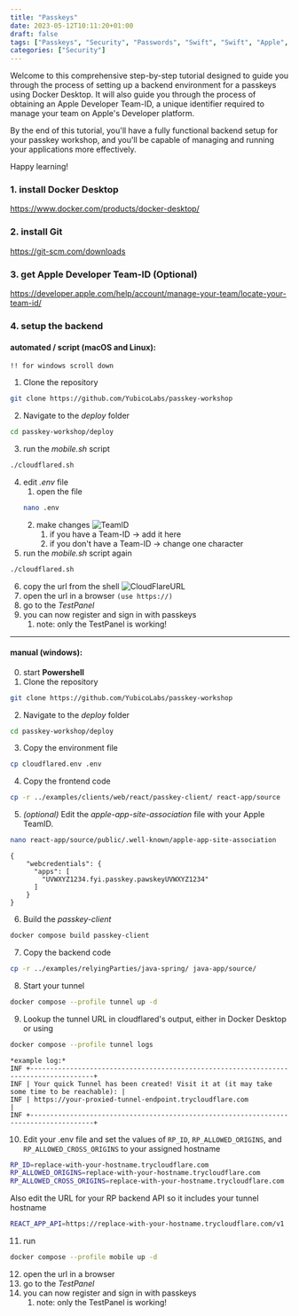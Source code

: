 ```yaml
---
title: "Passkeys"
date: 2023-05-12T10:11:20+01:00
draft: false
tags: ["Passkeys", "Security", "Passwords", "Swift", "Swift", "Apple", "Google", "Microsoft", "SecurityKeys", "Yubico", "iOS", "Android"]
categories: ["Security"]
---
```


Welcome to this comprehensive step-by-step tutorial designed to guide you through the process of setting up a backend environment for a passkeys using Docker Desktop.
It will also guide you through the process of obtaining an Apple Developer Team-ID, a unique identifier required to manage your team on Apple's Developer platform.

By the end of this tutorial, you'll have a fully functional backend setup for your passkey workshop, and you'll be capable of managing and running your applications more effectively.

Happy learning!

### 1. install Docker Desktop
https://www.docker.com/products/docker-desktop/

### 2. install Git
https://git-scm.com/downloads

### 3. get Apple Developer Team-ID (Optional)
https://developer.apple.com/help/account/manage-your-team/locate-your-team-id/
<div style="page-break-after: always;"></div>

### 4. setup the backend
#### automated / script (macOS and Linux):
`!! for windows scroll down`
1. Clone the repository
  ```bash
  git clone https://github.com/YubicoLabs/passkey-workshop
  ```
2. Navigate to the *deploy* folder
  ```bash
  cd passkey-workshop/deploy
  ```
3. run the *mobile.sh* script
  ```bash
  ./cloudflared.sh
  ```
4. edit *.env* file
	1. open the file
    ```bash
    nano .env
    ```
	2. make changes
	   ![TeamID](./images/pk_terminal_teamID.png)
		1. if you have a Team-ID -> add it here
		2. if you don't have a Team-ID -> change one character
5. run the *mobile.sh* script again
  ```bash
  ./cloudflared.sh
  ``` 
6. copy the url from the shell
   ![CloudFlareURL](./images/pk_terminal_cf-url.png)
7. open the url in a browser `(use https://)`
8. go to the *TestPanel*
9. you can now register and sign in with passkeys
	1. note: only the TestPanel is working!

---

#### manual (windows):
  
0. start **Powershell**
1. Clone the repository
  ```bash
  git clone https://github.com/YubicoLabs/passkey-workshop
  ```
2. Navigate to the *deploy* folder
  ```bash
  cd passkey-workshop/deploy
  ```
3. Copy the environment file
  ```bash
  cp cloudflared.env .env
  ```
4. Copy the frontend code
  ```bash
  cp -r ../examples/clients/web/react/passkey-client/ react-app/source
  ```
5. _(optional)_ Edit the *apple-app-site-association* file with your Apple TeamID. 
  ```bash
  nano react-app/source/public/.well-known/apple-app-site-association
  ```
  ```
  {
      "webcredentials": {
        "apps": [
          "UVWXYZ1234.fyi.passkey.pawskeyUVWXYZ1234"
        ]
      }
  }
  ```
6. Build the *passkey-client*
  ```bash
  docker compose build passkey-client
  ```
7. Copy the backend code
  ```bash
  cp -r ../examples/relyingParties/java-spring/ java-app/source/
  ```
8. Start your tunnel
  ```bash
  docker compose --profile tunnel up -d
  ```
9. Lookup the tunnel URL in cloudflared's output, either in Docker Desktop or using
  ```bash
  docker compose --profile tunnel logs
  ```
  ```
  *example log:*
  INF +--------------------------------------------------------------------------------------+
  INF | Your quick Tunnel has been created! Visit it at (it may take some time to be reachable): |
  INF | https://your-proxied-tunnel-endpoint.trycloudflare.com                                                       |
  INF +--------------------------------------------------------------------------------------+
  ```

10. Edit your .env file and set the values of `RP_ID`, `RP_ALLOWED_ORIGINS`, and `RP_ALLOWED_CROSS_ORIGINS` to your assigned hostname
  ```bash
  RP_ID=replace-with-your-hostname.trycloudflare.com
  RP_ALLOWED_ORIGINS=replace-with-your-hostname.trycloudflare.com
  RP_ALLOWED_CROSS_ORIGINS=replace-with-your-hostname.trycloudflare.com
  ```
  
  Also edit the URL for your RP backend API so it includes your tunnel hostname
	
  ```bash
  REACT_APP_API=https://replace-with-your-hostname.trycloudflare.com/v1
  ```
11. run
  ```bash
  docker compose --profile mobile up -d
  ```
12. open the url in a browser
13. go to the *TestPanel*
14. you can now register and sign in with passkeys
	1. note: only the TestPanel is working!



